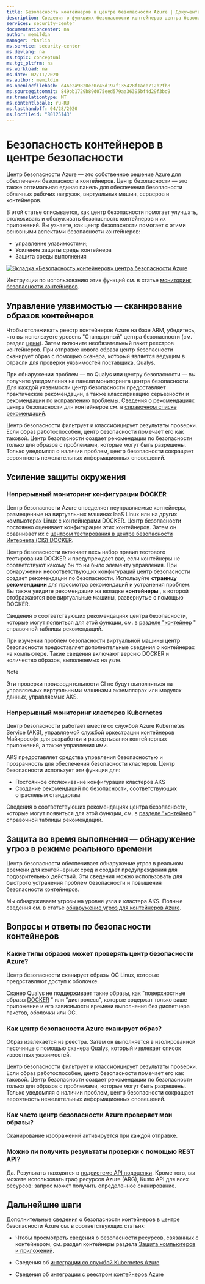```yaml
---
title: Безопасность контейнеров в центре безопасности Azure | Документация Майкрософт
description: Сведения о функциях безопасности контейнеров центра безопасности Azure.
services: security-center
documentationcenter: na
author: memildin
manager: rkarlin
ms.service: security-center
ms.devlang: na
ms.topic: conceptual
ms.tgt_pltfrm: na
ms.workload: na
ms.date: 02/11/2020
ms.author: memildin
ms.openlocfilehash: d46e2a9820ec0c45d197f135428f1ace712b2fb8
ms.sourcegitcommit: 849bb1729b89d075eed579aa36395bf4d29f3bd9
ms.translationtype: MT
ms.contentlocale: ru-RU
ms.lasthandoff: 04/28/2020
ms.locfileid: "80125143"
---
```

# <a name="container-security-in-security-center"></a>Безопасность контейнеров в центре безопасности

Центр безопасности Azure — это собственное решение Azure для обеспечения безопасности контейнеров. Центр безопасности — это также оптимальная единая панель для обеспечения безопасности облачных рабочих нагрузок, виртуальных машин, серверов и контейнеров.

В этой статье описывается, как центр безопасности помогает улучшать, отслеживать и обслуживать безопасность контейнеров и их приложений. Вы узнаете, как центр безопасности помогает с этими основными аспектами безопасности контейнеров:

* управление уязвимостями;
* Усиление защиты среды контейнера
* Защита среды выполнения

[![Вкладка «Безопасность контейнеров» центра безопасности Azure](media/container-security/container-security-tab.png)](media/container-security/container-security-tab.png#lightbox)

Инструкции по использованию этих функций см. в статье [мониторинг безопасности контейнеров](monitor-container-security.md).

## <a name="vulnerability-management---scanning-container-images"></a>Управление уязвимостью — сканирование образов контейнеров
Чтобы отслеживать реестр контейнеров Azure на базе ARM, убедитесь, что вы используете уровень "Стандартный" центра безопасности (см. раздел [цены](/azure/security-center/security-center-pricing)). Затем включите необязательный пакет реестров контейнеров. При отправке нового образа центр безопасности сканирует образ с помощью сканера, который является ведущим в отрасли для проверки уязвимостей поставщика, Qualys.

При обнаружении проблем — по Qualys или центру безопасности — вы получите уведомления на панели мониторинга центра безопасности. Для каждой уязвимости центр безопасности предоставляет практические рекомендации, а также классификацию серьезности и рекомендации по исправлению проблемы. Сведения о рекомендациях центра безопасности для контейнеров см. в [справочном списке рекомендаций](recommendations-reference.md#recs-containers).

Центр безопасности фильтрует и классифицирует результаты проверки. Если образ работоспособен, центр безопасности помечает его как таковой. Центр безопасности создает рекомендации по безопасности только для образов с проблемами, которые могут быть разрешены. Только уведомляя о наличии проблем, центр безопасности сокращает вероятность нежелательных информационных оповещений.

## <a name="environment-hardening"></a>Усиление защиты окружения

### <a name="continuous-monitoring-of-your-docker-configuration"></a>Непрерывный мониторинг конфигурации DOCKER
Центр безопасности Azure определяет неуправляемые контейнеры, размещенные на виртуальных машинах IaaS Linux или на других компьютерах Linux с контейнерами DOCKER. Центр безопасности постоянно оценивает конфигурации этих контейнеров. Затем он сравнивает их с [центром тестирования в центре безопасности Интернета (CIS) DOCKER](https://www.cisecurity.org/benchmark/docker/).

Центр безопасности включает весь набор правил тестового тестирования DOCKER и предупреждает вас, если контейнеры не соответствуют какому бы то ни было элементу управления. При обнаружении несоответствующих конфигураций центр безопасности создает рекомендации по безопасности. Используйте **страницу рекомендации** для просмотра рекомендаций и устранения проблем. Вы также увидите рекомендации на вкладке **контейнеры** , в которой отображаются все виртуальные машины, развернутые с помощью DOCKER. 

Сведения о соответствующих рекомендациях центра безопасности, которые могут появиться для этой функции, см. в [разделе "контейнер](recommendations-reference.md#recs-containers) " справочной таблицы рекомендаций.

При изучении проблем безопасности виртуальной машины центр безопасности предоставляет дополнительные сведения о контейнерах на компьютере. Такие сведения включают версию DOCKER и количество образов, выполняемых на узле. 

>[!NOTE]
> Эти проверки производительности CI не будут выполняться на управляемых виртуальными машинами экземплярах или модулях данных, управляемых AKS.

### <a name="continuous-monitoring-of-your-kubernetes-clusters"></a>Непрерывный мониторинг кластеров Kubernetes
Центр безопасности работает вместе со службой Azure Kubernetes Service (AKS), управляемой службой оркестрации контейнеров Майкрософт для разработки и развертывания контейнерных приложений, а также управления ими.

AKS предоставляет средства управления безопасностью и прозрачность для обеспечения безопасности кластеров. Центр безопасности использует эти функции для:
* Постоянное отслеживание конфигурации кластеров AKS
* Создание рекомендаций по безопасности, соответствующих отраслевым стандартам

Сведения о соответствующих рекомендациях центра безопасности, которые могут появиться для этой функции, см. в [разделе "контейнер](recommendations-reference.md#recs-containers) " справочной таблицы рекомендаций.

## <a name="run-time-protection---real-time-threat-detection"></a>Защита во время выполнения — обнаружение угроз в режиме реального времени

Центр безопасности обеспечивает обнаружение угроз в реальном времени для контейнерных сред и создает предупреждения для подозрительных действий. Эти сведения можно использовать для быстрого устранения проблем безопасности и повышения безопасности контейнеров.

Мы обнаруживаем угрозы на уровне узла и кластера AKS. Полные сведения см. в статье [обнаружение угроз для контейнеров Azure](threat-protection.md#azure-containers).


## <a name="container-security-faq"></a>Вопросы и ответы по безопасности контейнеров

### <a name="what-types-of-images-can-azure-security-center-scan"></a>Какие типы образов может проверять центр безопасности Azure?
Центр безопасности сканирует образы ОС Linux, которые предоставляют доступ к оболочке. 

Сканер Qualys не поддерживает такие образы, как "поверхностные образы [DOCKER](https://hub.docker.com/_/scratch/) " или "дистролесс", которые содержат только ваше приложение и его зависимости времени выполнения без диспетчера пакетов, оболочки или ОС.

### <a name="how-does-azure-security-center-scan-an-image"></a>Как центр безопасности Azure сканирует образ?
Образ извлекается из реестра. Затем он выполняется в изолированной песочнице с помощью сканера Qualys, который извлекает список известных уязвимостей.

Центр безопасности фильтрует и классифицирует результаты проверки. Если образ работоспособен, центр безопасности помечает его как таковой. Центр безопасности создает рекомендации по безопасности только для образов с проблемами, которые могут быть разрешены. Только уведомляя о наличии проблем, центр безопасности сокращает вероятность нежелательных информационных оповещений.

### <a name="how-often-does-azure-security-center-scan-my-images"></a>Как часто центр безопасности Azure проверяет мои образы?
Сканирование изображений активируется при каждой отправке.

### <a name="can-i-get-the-scan-results-via-rest-api"></a>Можно ли получить результаты проверки с помощью REST API?
Да. Результаты находятся в [подсистеме API подоценки](/rest/api/securitycenter/subassessments/list/). Кроме того, вы можете использовать граф ресурсов Azure (ARG), Kusto API для всех ресурсов: запрос может получить определенное сканирование.
 

## <a name="next-steps"></a>Дальнейшие шаги

Дополнительные сведения о безопасности контейнеров в центре безопасности Azure см. в соответствующих статьях:

* Чтобы просмотреть сведения о безопасности ресурсов, связанных с контейнером, см. раздел контейнеры раздела [Защита компьютеров и приложений](security-center-virtual-machine-protection.md#containers).

* Сведения об [интеграции со службой Kubernetes Azure](azure-kubernetes-service-integration.md)

* Сведения об [интеграции с реестром контейнеров Azure](azure-container-registry-integration.md)